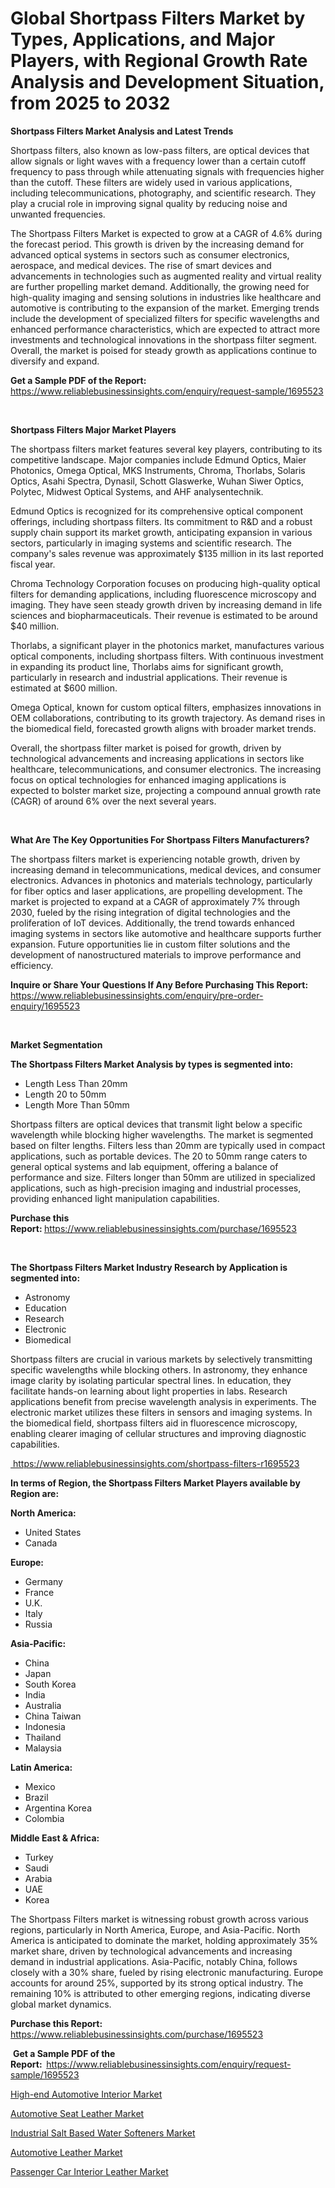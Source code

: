 <p><h1>Global Shortpass Filters Market by Types, Applications, and Major Players, with Regional Growth Rate Analysis and Development Situation, from 2025 to 2032</h1></p><p><strong>Shortpass Filters Market Analysis and Latest Trends</strong></p>
<p><p>Shortpass filters, also known as low-pass filters, are optical devices that allow signals or light waves with a frequency lower than a certain cutoff frequency to pass through while attenuating signals with frequencies higher than the cutoff. These filters are widely used in various applications, including telecommunications, photography, and scientific research. They play a crucial role in improving signal quality by reducing noise and unwanted frequencies.</p><p>The Shortpass Filters Market is expected to grow at a CAGR of 4.6% during the forecast period. This growth is driven by the increasing demand for advanced optical systems in sectors such as consumer electronics, aerospace, and medical devices. The rise of smart devices and advancements in technologies such as augmented reality and virtual reality are further propelling market demand. Additionally, the growing need for high-quality imaging and sensing solutions in industries like healthcare and automotive is contributing to the expansion of the market. Emerging trends include the development of specialized filters for specific wavelengths and enhanced performance characteristics, which are expected to attract more investments and technological innovations in the shortpass filter segment. Overall, the market is poised for steady growth as applications continue to diversify and expand.</p></p>
<p><strong>Get a Sample PDF of the Report:&nbsp;</strong> <a href="https://www.reliablebusinessinsights.com/enquiry/request-sample/1695523?utm_campaign=100&utm_medium=2&utm_source=Github&utm_content=ia&utm_term=27032025&utm_id=shortpass-filters">https://www.reliablebusinessinsights.com/enquiry/request-sample/1695523</a></p>
<p>&nbsp;</p>
<p><strong>Shortpass Filters Major Market Players</strong></p>
<p><p>The shortpass filters market features several key players, contributing to its competitive landscape. Major companies include Edmund Optics, Maier Photonics, Omega Optical, MKS Instruments, Chroma, Thorlabs, Solaris Optics, Asahi Spectra, Dynasil, Schott Glaswerke, Wuhan Siwer Optics, Polytec, Midwest Optical Systems, and AHF analysentechnik.</p><p>Edmund Optics is recognized for its comprehensive optical component offerings, including shortpass filters. Its commitment to R&D and a robust supply chain support its market growth, anticipating expansion in various sectors, particularly in imaging systems and scientific research. The company's sales revenue was approximately $135 million in its last reported fiscal year.</p><p>Chroma Technology Corporation focuses on producing high-quality optical filters for demanding applications, including fluorescence microscopy and imaging. They have seen steady growth driven by increasing demand in life sciences and biopharmaceuticals. Their revenue is estimated to be around $40 million.</p><p>Thorlabs, a significant player in the photonics market, manufactures various optical components, including shortpass filters. With continuous investment in expanding its product line, Thorlabs aims for significant growth, particularly in research and industrial applications. Their revenue is estimated at $600 million.</p><p>Omega Optical, known for custom optical filters, emphasizes innovations in OEM collaborations, contributing to its growth trajectory. As demand rises in the biomedical field, forecasted growth aligns with broader market trends.</p><p>Overall, the shortpass filter market is poised for growth, driven by technological advancements and increasing applications in sectors like healthcare, telecommunications, and consumer electronics. The increasing focus on optical technologies for enhanced imaging applications is expected to bolster market size, projecting a compound annual growth rate (CAGR) of around 6% over the next several years.</p></p>
<p>&nbsp;</p>
<p><strong>What Are The Key Opportunities For Shortpass Filters Manufacturers?</strong></p>
<p><p>The shortpass filters market is experiencing notable growth, driven by increasing demand in telecommunications, medical devices, and consumer electronics. Advances in photonics and materials technology, particularly for fiber optics and laser applications, are propelling development. The market is projected to expand at a CAGR of approximately 7% through 2030, fueled by the rising integration of digital technologies and the proliferation of IoT devices. Additionally, the trend towards enhanced imaging systems in sectors like automotive and healthcare supports further expansion. Future opportunities lie in custom filter solutions and the development of nanostructured materials to improve performance and efficiency.</p></p>
<p><strong>Inquire or Share Your Questions If Any Before Purchasing This Report:</strong> <a href="https://www.reliablebusinessinsights.com/enquiry/pre-order-enquiry/1695523?utm_campaign=100&utm_medium=2&utm_source=Github&utm_content=ia&utm_term=27032025&utm_id=shortpass-filters">https://www.reliablebusinessinsights.com/enquiry/pre-order-enquiry/1695523</a></p>
<p>&nbsp;</p>
<p><strong>Market Segmentation</strong></p>
<p><strong>The Shortpass Filters Market Analysis by types is segmented into:</strong></p>
<p><ul><li>Length Less Than 20mm</li><li>Length 20 to 50mm</li><li>Length More Than 50mm</li></ul></p>
<p><p>Shortpass filters are optical devices that transmit light below a specific wavelength while blocking higher wavelengths. The market is segmented based on filter lengths. Filters less than 20mm are typically used in compact applications, such as portable devices. The 20 to 50mm range caters to general optical systems and lab equipment, offering a balance of performance and size. Filters longer than 50mm are utilized in specialized applications, such as high-precision imaging and industrial processes, providing enhanced light manipulation capabilities.</p></p>
<p><strong>Purchase this Report:&nbsp;</strong><a href="https://www.reliablebusinessinsights.com/purchase/1695523?utm_campaign=100&utm_medium=2&utm_source=Github&utm_content=ia&utm_term=27032025&utm_id=shortpass-filters">https://www.reliablebusinessinsights.com/purchase/1695523</a></p>
<p>&nbsp;</p>
<p><strong>The Shortpass Filters Market Industry Research by Application is segmented into:</strong></p>
<p><ul><li>Astronomy</li><li>Education</li><li>Research</li><li>Electronic</li><li>Biomedical</li></ul></p>
<p><p>Shortpass filters are crucial in various markets by selectively transmitting specific wavelengths while blocking others. In astronomy, they enhance image clarity by isolating particular spectral lines. In education, they facilitate hands-on learning about light properties in labs. Research applications benefit from precise wavelength analysis in experiments. The electronic market utilizes these filters in sensors and imaging systems. In the biomedical field, shortpass filters aid in fluorescence microscopy, enabling clearer imaging of cellular structures and improving diagnostic capabilities.</p></p>
<p><a href="https://www.reliablebusinessinsights.com/shortpass-filters-r1695523?utm_campaign=100&utm_medium=2&utm_source=Github&utm_content=ia&utm_term=27032025&utm_id=shortpass-filters">&nbsp;https://www.reliablebusinessinsights.com/shortpass-filters-r1695523</a></p>
<p><strong>In terms of Region, the Shortpass Filters Market Players available by Region are:</strong></p>
<p>
    <p> <strong> North America: </strong>
        <ul>
            <li>United States</li>
            <li>Canada</li>
        </ul>
        </p> 
    <p> <strong> Europe: </strong>
        <ul>
            <li>Germany</li>
            <li>France</li>
            <li>U.K.</li>
            <li>Italy</li>
            <li>Russia</li>
        </ul>
        </p> 
    <p> <strong> Asia-Pacific: </strong>
        <ul>
            <li>China</li>
            <li>Japan</li>
            <li>South Korea</li>
            <li>India</li>
            <li>Australia</li>
            <li>China Taiwan</li>
            <li>Indonesia</li>
            <li>Thailand</li>
            <li>Malaysia</li>
        </ul>
        </p> 
    <p> <strong> Latin America: </strong>
        <ul>
            <li>Mexico</li>
            <li>Brazil</li>
            <li>Argentina Korea</li>
            <li>Colombia</li>
        </ul>
        </p> 
    <p> <strong> Middle East & Africa: </strong>
        <ul>
            <li>Turkey</li>
            <li>Saudi</li>
            <li>Arabia</li>
            <li>UAE</li>
            <li>Korea</li>
        </ul>
    </p>
    </p>
<p><p>The Shortpass Filters market is witnessing robust growth across various regions, particularly in North America, Europe, and Asia-Pacific. North America is anticipated to dominate the market, holding approximately 35% market share, driven by technological advancements and increasing demand in industrial applications. Asia-Pacific, notably China, follows closely with a 30% share, fueled by rising electronic manufacturing. Europe accounts for around 25%, supported by its strong optical industry. The remaining 10% is attributed to other emerging regions, indicating diverse global market dynamics.</p></p>
<p><strong>Purchase this Report: </strong><a href="https://www.reliablebusinessinsights.com/purchase/1695523?utm_campaign=100&utm_medium=2&utm_source=Github&utm_content=ia&utm_term=27032025&utm_id=shortpass-filters">https://www.reliablebusinessinsights.com/purchase/1695523</a></p>
<p>&nbsp;<strong>Get a Sample PDF of the Report:&nbsp;&nbsp;</strong><a href="https://www.reliablebusinessinsights.com/enquiry/request-sample/1695523?utm_campaign=100&utm_medium=2&utm_source=Github&utm_content=ia&utm_term=27032025&utm_id=shortpass-filters">https://www.reliablebusinessinsights.com/enquiry/request-sample/1695523</a></p>
<p><strong></strong></p>
<p><p><a href="https://github.com/obajimlaweh59/Market-Research-Report-List-1/blob/main/high-end-automotive-interior-market.md?utm_campaign=100&utm_medium=2&utm_source=Github&utm_content=ia&utm_term=27032025&utm_id=shortpass-filters">High-end Automotive Interior Market</a></p><p><a href="https://github.com/muoioconzej8/Market-Research-Report-List-1/blob/main/automotive-seat-leather-market.md?utm_campaign=100&utm_medium=2&utm_source=Github&utm_content=ia&utm_term=27032025&utm_id=shortpass-filters">Automotive Seat Leather Market</a></p><p><a href="https://github.com/kuciakkukalo/Market-Research-Report-List-1/blob/main/industrial-salt-based-water-softeners-market.md?utm_campaign=100&utm_medium=2&utm_source=Github&utm_content=ia&utm_term=27032025&utm_id=shortpass-filters">Industrial Salt Based Water Softeners Market</a></p><p><a href="https://github.com/botocniveda/Market-Research-Report-List-1/blob/main/automotive-leather-market.md?utm_campaign=100&utm_medium=2&utm_source=Github&utm_content=ia&utm_term=27032025&utm_id=shortpass-filters">Automotive Leather Market</a></p><p><a href="https://github.com/cordaysamaya/Market-Research-Report-List-1/blob/main/passenger-car-interior-leather-market.md?utm_campaign=100&utm_medium=2&utm_source=Github&utm_content=ia&utm_term=27032025&utm_id=shortpass-filters">Passenger Car Interior Leather Market</a></p></p>